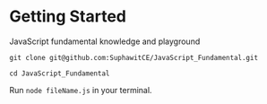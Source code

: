 # Getting Started

JavaScript fundamental knowledge and playground

```
git clone git@github.com:SuphawitCE/JavaScript_Fundamental.git

cd JavaScript_Fundamental
```

Run `node fileName.js` in your terminal.

